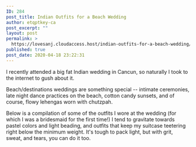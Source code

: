 ```yaml
---
ID: 284
post_title: Indian Outfits for a Beach Wedding
author: etqptkey-ca
post_excerpt: ""
layout: post
permalink: >
  https://lovesanj.cloudaccess.host/indian-outfits-for-a-beach-wedding/
published: true
post_date: 2020-04-18 23:22:31
---
```

<!-- wp:paragraph -->
<p>I recently attended a big fat Indian wedding in Cancun, so naturally I took to the internet to gush about it.</p>
<!-- /wp:paragraph -->

<!-- wp:paragraph -->
<p>Beach/destinations weddings are something special -- intimate ceremonies, late night dance practices on the beach, cotton candy sunsets, and of course, flowy lehengas worn with chutzpah.</p>
<!-- /wp:paragraph -->

<!-- wp:paragraph -->
<p>Below is a compilation of some of the outfits I wore at the wedding (for which I was a bridesmaid for the first time!) I tend to gravitate towards pastel colors and light beading, and outfits that keep my suitcase teetering right below the minimum weight. It's tough to pack light, but with grit, sweat, and tears, you can do it too.</p>
<!-- /wp:paragraph -->

<!-- wp:image -->
<figure class="wp-block-image"><img src="https://static.wixstatic.com/media/ef34a3_0425233d1b544c38a393db6b42850f59~mv2.jpg/v1/fill/w_740,h_494,al_c,q_90,usm_0.66_1.00_0.01/ef34a3_0425233d1b544c38a393db6b42850f59~mv2.webp" alt=""/></figure>
<!-- /wp:image -->

<!-- wp:paragraph -->
<p></p>
<!-- /wp:paragraph -->